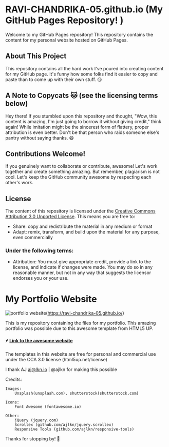 # RAVI-CHANDRIKA-05.github.io (My GitHub Pages Repository! )
Welcome to my GitHub Pages repository! This repository contains the content for my personal website hosted on GitHub Pages.

## About This Project

This repository contains all the hard work I've poured into creating content for my GitHub page. It's funny how some folks find it easier to copy and paste than to come up with their own stuff. 😏

## A Note to Copycats 🐱 (see the licensing terms below)

Hey there! If you stumbled upon this repository and thought, "Wow, this content is amazing, I'm just going to borrow it without giving credit," think again! While imitation might be the sincerest form of flattery, proper attribution is even better. Don't be that person who raids someone else's pantry without saying thanks. 😄

## Contributions Welcome!

If you genuinely want to collaborate or contribute, awesome! Let's work together and create something amazing. But remember, plagiarism is not cool. Let's keep the GitHub community awesome by respecting each other's work.

## License

The content of this repository is licensed under the [Creative Commons Attribution 3.0 Unported License](http://creativecommons.org/licenses/by/3.0/). This means you are free to:

- Share: copy and redistribute the material in any medium or format
- Adapt: remix, transform, and build upon the material for any purpose, even commercially

### Under the following terms:

- Attribution: You must give appropriate credit, provide a link to the license, and indicate if changes were made. You may do so in any reasonable manner, but not in any way that suggests the licensor endorses you or your use.


# My Portfolio Website

![portfolio website](https://user-images.githubusercontent.com/51845833/150103458-dbd9292f-9a93-4e43-8bd7-8875aa65afb5.PNG)(https://ravi-chandrika-05.github.io/)


This is my repository containing the files for my portfolio.
This amazing portfolio was possible due to this awesome template from HTML5 UP.

#### ⚡ [Link to the awesome website](https://html5up.net/)
The templates in this website are free for personal and commercial use under the CCA 3.0 license (html5up.net/license)


I thank AJ
aj@lkn.io | @ajlkn
for making this possible

Credits:

	Images:
		Unsplash(unsplash.com), shutterstock(shutterstock.com)

	Icons:
		Font Awesome (fontawesome.io)

	Other:
		jQuery (jquery.com)
		Scrollex (github.com/ajlkn/jquery.scrollex)
		Responsive Tools (github.com/ajlkn/responsive-tools)


Thanks for stopping by! 🚀


